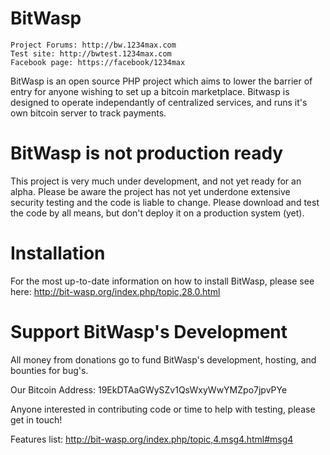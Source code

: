 BitWasp
===

```
Project Forums: http://bw.1234max.com
Test site: http://bwtest.1234max.com
Facebook page: https://facebook/1234max
```

BitWasp is an open source PHP project which aims to lower the barrier of entry for anyone wishing to set up a bitcoin marketplace. Bitwasp is designed to operate independantly of centralized services, and runs it's own bitcoin server to track payments.

BitWasp is not production ready
===

This project is very much under development, and not yet ready for an alpha. Please be aware the project has not yet underdone extensive security testing and the code is liable to change. Please download and test the code by all means, but don't deploy it on a production system (yet).


Installation
===
For the most up-to-date information on how to install BitWasp, please see here: http://bit-wasp.org/index.php/topic,28.0.html

Support BitWasp's Development
===
All money from donations go to fund BitWasp's development, hosting, and bounties for bug's. 

Our Bitcoin Address: 19EkDTAaGWySZv1QsWxyWwYMZpo7jpvPYe

Anyone interested in contributing code or time to help with testing, please get in touch!

Features list: http://bit-wasp.org/index.php/topic,4.msg4.html#msg4
